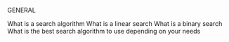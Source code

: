 GENERAL

What is a search algorithm
What is a linear search
What is a binary search
What is the best search algorithm to use depending on your needs
